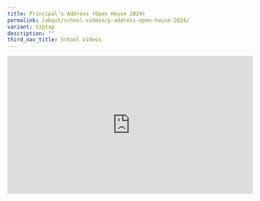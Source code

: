 ```yaml
---
title: Principal's Address (Open House 2024)
permalink: /about/school-videos/p-address-open-house-2024/
variant: tiptap
description: ""
third_nav_title: School Videos
---
```

<div class="iframe-wrapper">
<iframe height="315" width="560" allowfullscreen="true" frameborder="0" src="https://www.youtube.com/embed/XJXJTnwbqPE?si=Q3yzS55lU_kTKaIa"></iframe>
</div>
<p></p>